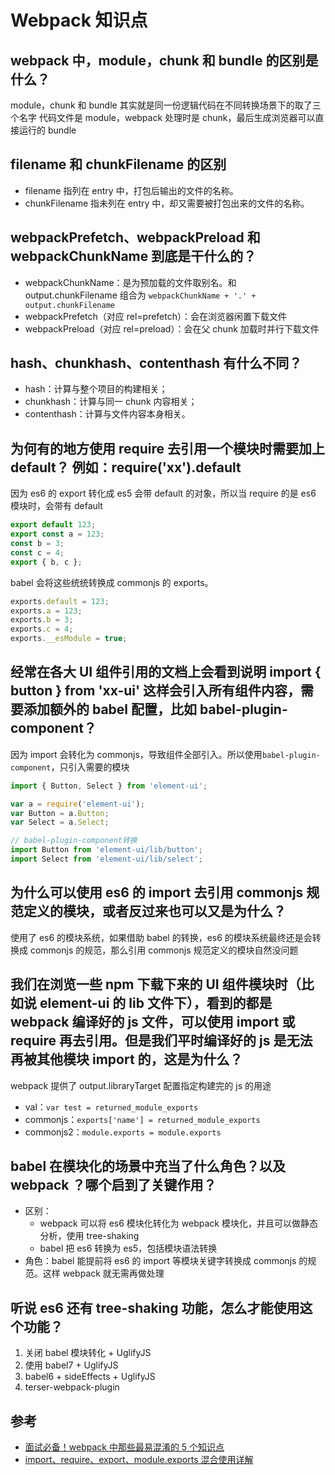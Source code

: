 # Webpack 知识点

## webpack 中，module，chunk 和 bundle 的区别是什么？

module，chunk 和 bundle 其实就是同一份逻辑代码在不同转换场景下的取了三个名字
代码文件是 module，webpack 处理时是 chunk，最后生成浏览器可以直接运行的 bundle

## filename 和 chunkFilename 的区别

- filename 指列在 entry 中，打包后输出的文件的名称。
- chunkFilename 指未列在 entry 中，却又需要被打包出来的文件的名称。

## webpackPrefetch、webpackPreload 和 webpackChunkName 到底是干什么的？

- webpackChunkName：是为预加载的文件取别名。和 output.chunkFilename 组合为 `webpackChunkName + '.' + output.chunkFilename`
- webpackPrefetch（对应 rel=prefetch）：会在浏览器闲置下载文件
- webpackPreload（对应 rel=preload）：会在父 chunk 加载时并行下载文件

## hash、chunkhash、contenthash 有什么不同？

- hash：计算与整个项目的构建相关；
- chunkhash：计算与同一 chunk 内容相关；
- contenthash：计算与文件内容本身相关。

## 为何有的地方使用 require 去引用一个模块时需要加上 default？ 例如：require('xx').default

因为 es6 的 export 转化成 es5 会带 default 的对象，所以当 require 的是 es6 模块时，会带有 default

```js
export default 123;
export const a = 123;
const b = 3;
const c = 4;
export { b, c };
```

babel 会将这些统统转换成 commonjs 的 exports。

```js
exports.default = 123;
exports.a = 123;
exports.b = 3;
exports.c = 4;
exports.__esModule = true;
```

## 经常在各大 UI 组件引用的文档上会看到说明 import { button } from 'xx-ui' 这样会引入所有组件内容，需要添加额外的 babel 配置，比如 babel-plugin-component？

因为 import 会转化为 commonjs，导致组件全部引入。所以使用`babel-plugin-component`，只引入需要的模块

```js
import { Button, Select } from 'element-ui';
```

```js
var a = require('element-ui');
var Button = a.Button;
var Select = a.Select;
```

```js
// babel-plugin-component转换
import Button from 'element-ui/lib/button';
import Select from 'element-ui/lib/select';
```

## 为什么可以使用 es6 的 import 去引用 commonjs 规范定义的模块，或者反过来也可以又是为什么？

使用了 es6 的模块系统，如果借助 babel 的转换，es6 的模块系统最终还是会转换成 commonjs 的规范，那么引用 commonjs 规范定义的模块自然没问题

## 我们在浏览一些 npm 下载下来的 UI 组件模块时（比如说 element-ui 的 lib 文件下），看到的都是 webpack 编译好的 js 文件，可以使用 import 或 require 再去引用。但是我们平时编译好的 js 是无法再被其他模块 import 的，这是为什么？

webpack 提供了 output.libraryTarget 配置指定构建完的 js 的用途

- val：`var test = returned_module_exports`
- commonjs：`exports['name'] = returned_module_exports`
- commonjs2：`module.exports = module.exports`

## babel 在模块化的场景中充当了什么角色？以及 webpack ？哪个启到了关键作用？

- 区别：
  - webpack 可以将 es6 模块化转化为 webpack 模块化，并且可以做静态分析，使用 tree-shaking
  - babel 把 es6 转换为 es5，包括模块语法转换
- 角色：babel 能提前将 es6 的 import 等模块关键字转换成 commonjs 的规范。这样 webpack 就无需再做处理

## 听说 es6 还有 tree-shaking 功能，怎么才能使用这个功能？

1. 关闭 babel 模块转化 + UglifyJS
2. 使用 babel7 + UglifyJS
3. babel6 + sideEffects + UglifyJS
4. terser-webpack-plugin

## 参考

- [面试必备！webpack 中那些最易混淆的 5 个知识点](https://juejin.im/post/5cede821f265da1bbd4b5630)
- [import、require、export、module.exports 混合使用详解](https://juejin.im/post/5a2e5f0851882575d42f5609#heading-0)

